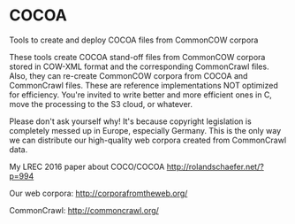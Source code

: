 # COCOA
Tools to create and deploy COCOA files from CommonCOW corpora

These tools create COCOA stand-off files from CommonCOW corpora stored in COW-XML format and the corresponding CommonCrawl files. Also, they can re-create CommonCOW corpora from COCOA and CommonCrawl files. These are reference implementations NOT optimized for efficiency. You're invited to write better and more efficient ones in C, move the processing to the S3 cloud, or whatever.

Please don't ask yourself why! It's because copyright legislation is completely messed up in Europe, especially Germany. This is the only way we can distribute our high-quality web corpora created from CommonCrawl data.

My LREC 2016 paper about COCO/COCOA
http://rolandschaefer.net/?p=994

Our web corpora:
http://corporafromtheweb.org/

CommonCrawl:
http://commoncrawl.org/
